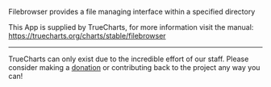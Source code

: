 Filebrowser provides a file managing interface within a specified directory

This App is supplied by TrueCharts, for more information visit the manual: https://truecharts.org/charts/stable/filebrowser

---

TrueCharts can only exist due to the incredible effort of our staff.
Please consider making a [donation](https://truecharts.org/docs/about/sponsor) or contributing back to the project any way you can!
